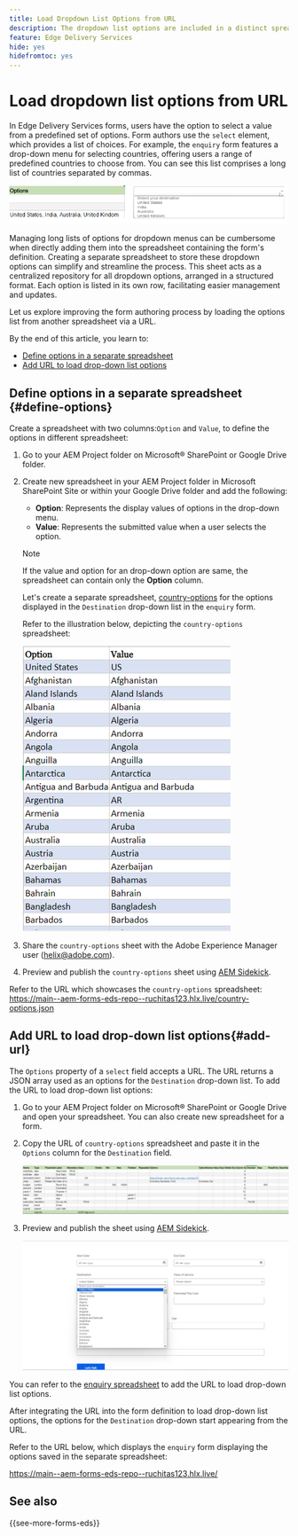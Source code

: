 ```yaml
---
title: Load Dropdown List Options from URL 
description: The dropdown list options are included in a distinct spreadsheet and then imported into the primary spreadsheet via the provided URL.
feature: Edge Delivery Services
hide: yes
hidefromtoc: yes
---
```


# Load dropdown list options from URL 

In Edge Delivery Services forms, users have the option to select a value from a predefined set of options. Form authors use the `select` element, which provides a list of choices. 
For example, the `enquiry` form features a drop-down menu for selecting countries, offering users a range of predefined countries to choose from. You can see this list comprises a long list of countries separated by commas.

![Drop-down options](/help/forms/assets/drop-down-options.png)

Managing long lists of options for dropdown menus can be cumbersome when directly adding them into the spreadsheet containing the form's definition. Creating a separate spreadsheet to store these dropdown options can simplify and streamline the process. This sheet acts as a centralized repository for all dropdown options, arranged in a structured format. Each option is listed in its own row, facilitating easier management and updates.

Let us explore improving the form authoring process by loading the options list from another spreadsheet via a URL. 

By the end of this article, you learn to:

* [Define options in a separate spreadsheet ](#define-options)
* [Add URL to load drop-down list options](#add-url)

## Define options in a separate spreadsheet {#define-options}

Create a spreadsheet with two columns:`Option` and `Value`, to define the options in different spreadsheet:

1. Go to your AEM Project folder on Microsoft® SharePoint or Google Drive folder. 
1. Create new spreadsheet in your AEM Project folder in Microsoft SharePoint Site or within your Google Drive folder and add the following:
   
    * **Option**: Represents the display values of options in the drop-down menu.
    * **Value**: Represents the submitted value when a user selects the option.

    >[!NOTE]
    >
    > If the value and option for an drop-down option are same, the spreadsheet can contain only the **Option** column.

   Let's create a separate spreadsheet, [country-options](/help/forms/assets/country-options.xlsx) for the options displayed in the `Destination` drop-down list in the `enquiry` form.

    Refer to the illustration below, depicting the `country-options` spreadsheet:

   ![Drop-down for country](/help/forms/assets/drop-down-country-options.png)

1. Share the `country-options` sheet with the Adobe Experience Manager user (helix@adobe.com).
1.  Preview and publish the `country-options` sheet using [AEM Sidekick](https://www.aem.live/developer/tutorial#preview-and-publish-your-content). 
  
Refer to the URL which showcases the `country-options` spreadsheet:
   https://main--aem-forms-eds-repo--ruchitas123.hlx.live/country-options.json

## Add URL to load drop-down list options{#add-url}

The `Options` property of a `select` field accepts a URL. The URL returns a JSON array used as an options for the `Destination` drop-down list. To add the URL to load drop-down list options:

1. Go to your AEM Project folder on Microsoft® SharePoint or Google Drive and open your spreadsheet. You can also create new spreadsheet for a form.
1. Copy the URL of `country-options` spreadsheet and paste it in the `Options` column for the `Destination` field.

     ![Enquiry spreadsheet](/help/forms/assets/drop-down-enquiry.png)

2. Preview and publish the sheet using [AEM Sidekick](https://www.aem.live/developer/tutorial#preview-and-publish-your-content).


   ![Drop-down for country](/help/forms/assets/load-dropdown-options-form.png)

You can refer to the [enquiry spreadsheet](/help/forms/assets/drop-down-enquiry.xlsx) to add the URL to load drop-down list options.

After integrating the URL into the form definition to load drop-down list options, the options for the `Destination` drop-down start appearing from the URL.

Refer to the URL below, which displays the `enquiry` form displaying the options saved in the separate spreadsheet:

https://main--aem-forms-eds-repo--ruchitas123.hlx.live/

## See also

{{see-more-forms-eds}}

   
